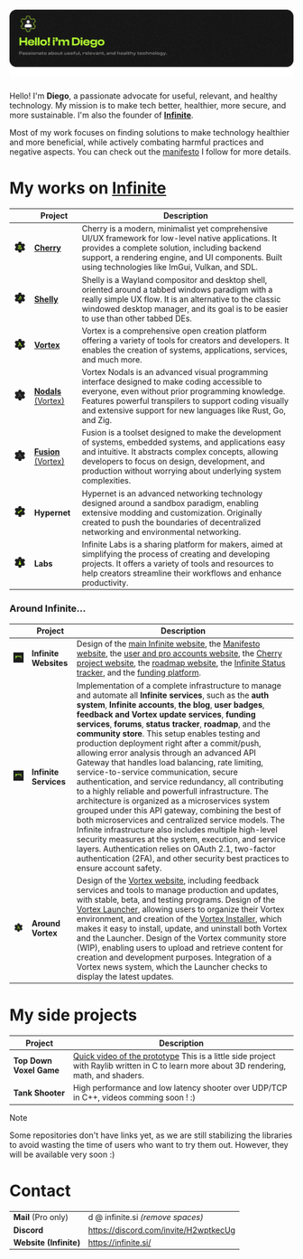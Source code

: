 <a href="https://infinite.si">
  <h1 align="center">
    <picture>
      <source media="(prefers-color-scheme: dark)" srcset="./assets/pp1.png">
      <img height="" src="./assets/pp1.png">
    </picture>
  </h1>
</a>

Hello! I'm **Diego**, a passionate advocate for useful, relevant, and healthy technology. My mission is to make tech better, healthier, more secure, and more sustainable. I'm also the founder of [**Infinite**](https://github.com/infiniteHQ).

Most of my work focuses on finding solutions to make technology healthier and more beneficial, while actively combating harmful practices and negative aspects. You can check out the [manifesto](https://manifesto.infinite.si/) I follow for more details.

# My works on [Infinite](https://github.com/infiniteHQ)

|                | **Project**                                                                                                           | **Description**                                                                                                                                              |
|-------------------------|--------------------------------------------------------------------------------------------------------------------|--------------------------------------------------------------------------------------------------------------------------------------------------------------|
| <img src="./assets/cherry_logo.png" width="150">  | [**Cherry**](https://github.com/infiniteHQ/Cherry)                                                                  | Cherry is a modern, minimalist yet comprehensive UI/UX framework for low-level native applications. It provides a complete solution, including backend support, a rendering engine, and UI components. Built using technologies like ImGui, Vulkan, and SDL. |
| <img src="./assets/shelly.png" width="150">  | [**Shelly**]()                                                                  | Shelly is a Wayland compositor and desktop shell, oriented around a tabbed windows paradigm with a really simple UX flow. It is an alternative to the classic windowed desktop manager, and its goal is to be easier to use than other tabbed DEs.  |
| <img src="./assets/vortex_logo.png" width="150"> | [**Vortex**](https://github.com/infiniteHQ/Vortex)                                                                  | Vortex is a comprehensive open creation platform offering a variety of tools for creators and developers. It enables the creation of systems, applications, services, and much more. |
| <img src="./assets/vortex_logo2.png" width="150"> | [**Nodals** (Vortex)](https://github.com/infiniteHQ/Vortex)                                                    | Vortex Nodals is an advanced visual programming interface designed to make coding accessible to everyone, even without prior programming knowledge. Features powerful transpilers to support coding visually and extensive support for new languages like Rust, Go, and Zig. |
| <img src="./assets/vortex_logo2.png" width="150"> | [**Fusion** (Vortex)](https://github.com/infiniteHQ/Vortex)                                                    | Fusion is a toolset designed to make the development of systems, embedded systems, and applications easy and intuitive. It abstracts complex concepts, allowing developers to focus on design, development, and production without worrying about underlying system complexities. |
| <img src="./assets/hypernet_logo.png" width="150"> | **Hypernet**                                                                                                       | Hypernet is an advanced networking technology designed around a sandbox paradigm, enabling extensive modding and customization. Originally created to push the boundaries of decentralized networking and environmental networking. |
| <img src="./assets/labs.png" width="150">   | **Labs**                                                                                                           | Infinite Labs is a sharing platform for makers, aimed at simplifying the process of creating and developing projects. It offers a variety of tools and resources to help creators streamline their workflows and enhance productivity. |

### Around Infinite...

|                | **Project**                | **Description**                                                                                                                                              |
|----------------|---------------------------|--------------------------------------------------------------------------------------------------------------------------------------------------------------|
| <img src="./assets/infinite.png" width="450"> | **Infinite Websites**        | Design of the [main Infinite website](https://infinite.si/), the [Manifesto website](https://manifesto.infinite.si/), the [user and pro accounts website](https://accounts.infinite.si/), the [Cherry project website](https://cherry.infinite.si/), the [roadmap website](https://roadmap.infinite.si/), the [Infinite Status tracker](https://status.infinite.si/), and the [funding platform](https://fund.infinite.si/).  |
| <img src="./assets/infinite.png" width="350"> | **Infinite Services**        | Implementation of a complete infrastructure to manage and automate all **Infinite services**, such as the **auth system**, **Infinite accounts**, **the blog**, **user badges**, **feedback and Vortex update services**, **funding services**, **forums**, **status tracker**, **roadmap**, and the **community store**. This setup enables testing and production deployment right after a commit/push, allowing error analysis through an advanced API Gateway that handles load balancing, rate limiting, service-to-service communication, secure authentication, and service redundancy, all contributing to a highly reliable and powerfull infrastructure. The architecture is organized as a microservices system grouped under this API gateway, combining the best of both microservices and centralized service models. The Infinite infrastructure also includes multiple high-level security measures at the system, execution, and service layers. Authentication relies on OAuth 2.1, two-factor authentication (2FA), and other security best practices to ensure account safety.  |
| <img src="./assets/vortex_logo.png" width="350"> | **Around Vortex**                    | Design of the [Vortex website](https://vortex.infinite.si/), including feedback services and tools to manage production and updates, with stable, beta, and testing programs. Design of the [Vortex Launcher](https://github.com/infiniteHQ/VortexLauncher), allowing users to organize their Vortex environment, and creation of the [Vortex Installer](https://github.com/infiniteHQ/VortexInstaller), which makes it easy to install, update, and uninstall both Vortex and the Launcher. Design of the Vortex community store (WIP), enabling users to upload and retrieve content for creation and development purposes. Integration of a Vortex news system, which the Launcher checks to display the latest updates.|

# My side projects

| **Project**                                                                                                           | **Description**                                                                                                                                              |
|--------------------------------------------------------------------------------------------------------------------|--------------------------------------------------------------------------------------------------------------------------------------------------------------|
| **Top Down Voxel Game**                                                                 | [Quick video of the prototype](https://www.youtube.com/watch?v=yEAfgGU4cqY&list=LL&index=9) This is a little side project with Raylib written in C to learn more about 3D rendering, math, and shaders. |
| **Tank Shooter**                                                                 | High performance and low latency shooter over UDP/TCP in C++, videos comming soon ! :) |

> [!NOTE]  
> Some repositories don't have links yet, as we are still stabilizing the libraries to avoid wasting the time of users who want to try them out. However, they will be available very soon :)


# Contact

|                                                                                                           |                                                                                                                                             |
|--------------------------------------------------------------------------------------------------------------------|--------------------------------------------------------------------------------------------------------------------------------------------------------------|
| **Mail** (Pro only)                                                                 | d @ infinite.si *(remove spaces)* |
| **Discord**                                                                 | https://discord.com/invite/H2wptkecUg |
| **Website (Infinite)**                                                                 | https://infinite.si/ |

